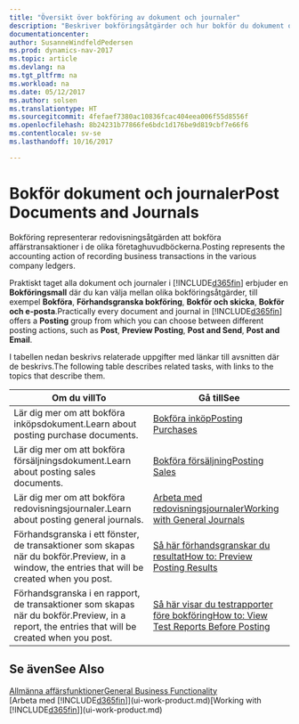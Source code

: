 ```yaml
---
title: "Översikt över bokföring av dokument och journaler"
description: "Beskriver bokföringsåtgärder och hur bokför du dokument och journaler."
documentationcenter: 
author: SusanneWindfeldPedersen
ms.prod: dynamics-nav-2017
ms.topic: article
ms.devlang: na
ms.tgt_pltfrm: na
ms.workload: na
ms.date: 05/12/2017
ms.author: solsen
ms.translationtype: HT
ms.sourcegitcommit: 4fefaef7380ac10836fcac404eea006f55d8556f
ms.openlocfilehash: 8b24231b77866fe6bdc1d176be9d819cbf7e66f6
ms.contentlocale: sv-se
ms.lasthandoff: 10/16/2017

---
```

# <a name="post-documents-and-journals"></a><span data-ttu-id="0a263-103">Bokför dokument och journaler</span><span class="sxs-lookup"><span data-stu-id="0a263-103">Post Documents and Journals</span></span>
<span data-ttu-id="0a263-104">Bokföring representerar redovisningsåtgärden att bokföra affärstransaktioner i de olika företaghuvudböckerna.</span><span class="sxs-lookup"><span data-stu-id="0a263-104">Posting represents the accounting action of recording business transactions in the various company ledgers.</span></span>

<span data-ttu-id="0a263-105">Praktiskt taget alla dokument och journaler i [!INCLUDE[d365fin](includes/d365fin_md.md)] erbjuder en **Bokföringsmall** där du kan välja mellan olika bokföringsåtgärder, till exempel **Bokföra**, **Förhandsgranska bokföring**, **Bokför och skicka**, **Bokför och e-posta**.</span><span class="sxs-lookup"><span data-stu-id="0a263-105">Practically every document and journal in [!INCLUDE[d365fin](includes/d365fin_md.md)] offers a **Posting** group from which you can choose between different posting actions, such as **Post**, **Preview Posting**, **Post and Send**, **Post and Email**.</span></span>

<span data-ttu-id="0a263-106">I tabellen nedan beskrivs relaterade uppgifter med länkar till avsnitten där de beskrivs.</span><span class="sxs-lookup"><span data-stu-id="0a263-106">The following table describes related tasks, with links to the topics that describe them.</span></span>

| <span data-ttu-id="0a263-107">Om du vill</span><span class="sxs-lookup"><span data-stu-id="0a263-107">To</span></span> | <span data-ttu-id="0a263-108">Gå till</span><span class="sxs-lookup"><span data-stu-id="0a263-108">See</span></span> |
| --- | --- |
| <span data-ttu-id="0a263-109">Lär dig mer om att bokföra inköpsdokument.</span><span class="sxs-lookup"><span data-stu-id="0a263-109">Learn about posting purchase documents.</span></span> |[<span data-ttu-id="0a263-110">Bokföra inköp</span><span class="sxs-lookup"><span data-stu-id="0a263-110">Posting Purchases</span></span>](ui-post-purchases.md) |
| <span data-ttu-id="0a263-111">Lär dig mer om att bokföra försäljningsdokument.</span><span class="sxs-lookup"><span data-stu-id="0a263-111">Learn about posting sales documents.</span></span> |[<span data-ttu-id="0a263-112">Bokföra försäljning</span><span class="sxs-lookup"><span data-stu-id="0a263-112">Posting Sales</span></span>](ui-post-sales.md) |
| <span data-ttu-id="0a263-113">Lär dig mer om att bokföra redovisningsjournaler.</span><span class="sxs-lookup"><span data-stu-id="0a263-113">Learn about posting general journals.</span></span> |[<span data-ttu-id="0a263-114">Arbeta med redovisningsjournaler</span><span class="sxs-lookup"><span data-stu-id="0a263-114">Working with General Journals</span></span>](ui-work-general-journals.md) |
| <span data-ttu-id="0a263-115">Förhandsgranska i ett fönster, de transaktioner som skapas när du bokför.</span><span class="sxs-lookup"><span data-stu-id="0a263-115">Preview, in a window, the entries that will be created when you post.</span></span> |[<span data-ttu-id="0a263-116">Så här förhandsgranskar du resultat</span><span class="sxs-lookup"><span data-stu-id="0a263-116">How to: Preview Posting Results</span></span>](ui-how-preview-post-results.md) |
| <span data-ttu-id="0a263-117">Förhandsgranska i en rapport, de transaktioner som skapas när du bokför.</span><span class="sxs-lookup"><span data-stu-id="0a263-117">Preview, in a report, the entries that will be created when you post.</span></span> |[<span data-ttu-id="0a263-118">Så här visar du testrapporter före bokföring</span><span class="sxs-lookup"><span data-stu-id="0a263-118">How to: View Test Reports Before Posting</span></span>](ui-how-view-test-reports-posting.md) |

## <a name="see-also"></a><span data-ttu-id="0a263-119">Se även</span><span class="sxs-lookup"><span data-stu-id="0a263-119">See Also</span></span>
[<span data-ttu-id="0a263-120">Allmänna affärsfunktioner</span><span class="sxs-lookup"><span data-stu-id="0a263-120">General Business Functionality</span></span>](ui-across-business-areas.md)  
<span data-ttu-id="0a263-121">[Arbeta med [!INCLUDE[d365fin](includes/d365fin_md.md)]](ui-work-product.md)</span><span class="sxs-lookup"><span data-stu-id="0a263-121">[Working with [!INCLUDE[d365fin](includes/d365fin_md.md)]](ui-work-product.md)</span></span>


